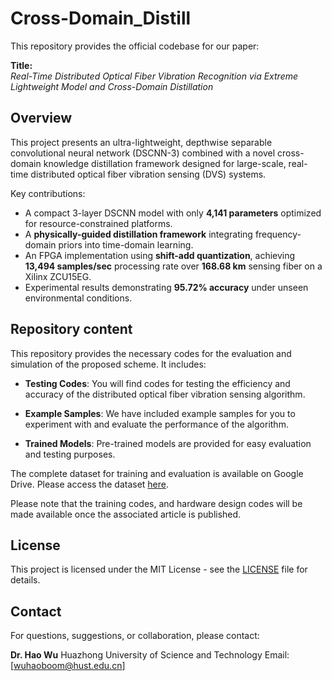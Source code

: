 # Cross-Domain_Distill

This repository provides the official codebase for our paper:

**Title:**  
_Real-Time Distributed Optical Fiber Vibration Recognition via Extreme Lightweight Model and Cross-Domain Distillation_

## Overview

This project presents an ultra-lightweight, depthwise separable convolutional neural network (DSCNN-3) combined with a novel cross-domain knowledge distillation framework designed for large-scale, real-time distributed optical fiber vibration sensing (DVS) systems.

Key contributions:
- A compact 3-layer DSCNN model with only **4,141 parameters** optimized for resource-constrained platforms.
- A **physically-guided distillation framework** integrating frequency-domain priors into time-domain learning.
- An FPGA implementation using **shift-add quantization**, achieving **13,494 samples/sec** processing rate over **168.68 km** sensing fiber on a Xilinx ZCU15EG.
- Experimental results demonstrating **95.72% accuracy** under unseen environmental conditions.

## Repository content

This repository provides the necessary codes for the evaluation and simulation of the proposed scheme. It includes:

- **Testing Codes**: You will find codes for testing the efficiency and accuracy of the distributed optical fiber vibration sensing algorithm.

- **Example Samples**: We have included example samples for you to experiment with and evaluate the performance of the algorithm.

- **Trained Models**: Pre-trained models are provided for easy evaluation and testing purposes.

The complete dataset for training and evaluation is available on Google Drive. Please access the dataset [here](https://drive.google.com/drive/folders/1LK-k0a7M_M6h3VveUCc4wbd_T7ONR1Gb?usp=sharing).

Please note that the training codes, and hardware design codes will be made available once the associated article is published.

## License

This project is licensed under the MIT License - see the [LICENSE](LICENSE) file for details.

## Contact

For questions, suggestions, or collaboration, please contact:

**Dr. Hao Wu**
Huazhong University of Science and Technology
Email: \[[wuhaoboom@hust.edu.cn](mailto:wuhaoboom@hust.edu.cn)]
